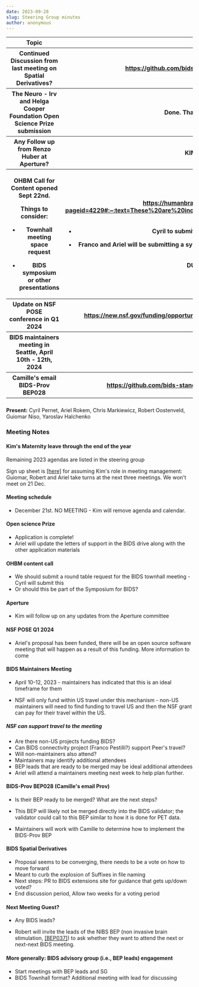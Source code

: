 ```yaml
---
date: 2023-09-28
slug: Steering Group minutes
author: anonymous
---
```


<!-- more -->

<table>
 <colgroup>
  <col style="width: 47%"/>
  <col style="width: 52%"/>
 </colgroup>
 <thead>
  <tr class="header">
   <th>
    <strong>
     Topic
    </strong>
   </th>
   <th>
    <strong>
     Relevant Links
    </strong>
   </th>
  </tr>
  <tr class="odd">
   <th>
    Continued Discussion from last meeting on Spatial Derivatives?
   </th>
   <th>
    <a href="https://github.com/bids-standard/bids-specification/issues/1602">
     <u>
      https://github.com/bids-standard/bids-specification/issues/1602
     </u>
    </a>
   </th>
  </tr>
  <tr class="header">
   <th>
    The Neuro - Irv and Helga Cooper Foundation Open Science Prize
submission
   </th>
   <th>
    Done. Thank Ariel for making it happen!
   </th>
  </tr>
  <tr class="odd">
   <th>
    Any Follow up from Renzo Huber at Aperture?
   </th>
   <th>
    <strong>
     KIM will follow up on this.
    </strong>
   </th>
  </tr>
  <tr class="header">
   <th>
    <p>
     OHBM Call for Content opened Sept 22nd.
    </p>
    <p>
     Things to consider:
    </p>
    <ul>
     <li>
      <p>
       Townhall meeting space request
      </p>
     </li>
     <li>
      <p>
       BIDS symposium or other presentations
      </p>
     </li>
    </ul>
   </th>
   <th>
    <p>
     <a href="https://humanbrainmapping.org/i4a/pages/index.cfm?pageid=4229#:~:text=These%20are%20included%20in%20the,%2435%20USD%20again%20in%202024">
      <u>
       https://humanbrainmapping.org/i4a/pages/index.cfm?pageid=4229#:~:text=These%20are%20included%20in%20the,%2435%20USD%20again%20in%202024
      </u>
     </a>
     .
    </p>
    <ul>
     <li>
      <p>
       Cyril to submit a round-table for town-hall meeting
      </p>
     </li>
     <li>
      <p>
       Franco and Ariel will be submitting a symposium, more content
(a.o., Russ to present along the lines of recent paper)
      </p>
     </li>
    </ul>
    <p>
     <strong>
      DUE DATE Nov 17, 2023
     </strong>
    </p>
   </th>
  </tr>
  <tr class="odd">
   <th>
    Update on NSF POSE conference in Q1 2024
   </th>
   <th>
    <a href="https://new.nsf.gov/funding/opportunities/pathways-enable-open-source-ecosystems-pose">
     <u>
      https://new.nsf.gov/funding/opportunities/pathways-enable-open-source-ecosystems-pose
     </u>
    </a>
   </th>
  </tr>
  <tr class="header">
   <th>
    BIDS maintainers meeting in Seattle, April 10th - 12th, 2024
   </th>
   <th>
   </th>
  </tr>
  <tr class="odd">
   <th>
    Camille's email BIDS-Prov BEP028
   </th>
   <th>
    <a href="https://github.com/bids-standard/bids-specification/pull/487">
     <u>
      https://github.com/bids-standard/bids-specification/pull/487
     </u>
    </a>
    has been closed
   </th>
  </tr>
  <tr class="header">
   <th>
   </th>
   <th>
   </th>
  </tr>
 </thead>
 <tbody>
 </tbody>
</table>

**Present:** Cyril Pernet, Ariel Rokem, Chris Markiewicz, Robert
Oostenveld, Guiomar Niso, Yaroslav Halchenko

### Meeting Notes

#### Kim's Maternity leave through the end of the year

Remaining 2023 agendas are listed in the steering group

Sign up sheet is
[[here]](https://docs.google.com/spreadsheets/d/1Ys52kgOebRxGPYSvowTcmaZhph8rZ0_kflFQ6jtRUU4/edit#gid=0)
for assuming Kim's role in meeting management: Guiomar, Robert and Ariel
take turns at the next three meetings. We won't meet on 21 Dec.

#### Meeting schedule

-   December 21st. NO MEETING - Kim will remove agenda and calendar.

#### Open science Prize

-   Application is complete!
-   Ariel will update the letters of support in the BIDS drive along with the other application materials

#### OHBM content call

-   We should submit a round table request for the BIDS townhall meeting - Cyril will submit this
-   Or should this be part of the Symposium for BIDS?

#### Aperture

-   Kim will follow up on any updates from the Aperture committee

#### NSF POSE Q1 2024

-   Ariel's proposal has been funded, there will be an open source
    software meeting that will happen as a result of this funding. More
    information to come

#### BIDS Maintainers Meeting

-   April 10-12, 2023 - maintainers has indicated that this is an ideal timeframe for them

-   NSF will only fund within US travel under this mechanism - non-US
    maintainers will need to find funding to travel US and then the NSF
    grant can pay for their travel within the US.

##### NSF can support travel to the meeting

-   Are there non-US projects funding BIDS?
-   Can BIDS connectivity project (Franco Pestilli?) support Peer's travel?
-   Will non-maintainers also attend?
-   Maintainers may identify additional attendees
-   BEP leads that are ready to be merged may be ideal additional attendees
-   Ariel will attend a maintainers meeting next week to help plan further.

#### BIDS-Prov BEP028 (Camille's email Prov)

-   Is their BEP ready to be merged? What are the next steps?

-   This BEP will likely not be merged directly into the BIDS validator;
    the validator could call to this BEP similar to how it is done for
    PET data.

-   Maintainers will work with Camille to determine how to implement the
    BIDS-Prov BEP

#### BIDS Spatial Derivatives

-   Proposal seems to be converging, there needs to be a vote on how to move forward
-   Meant to curb the explosion of Suffixes in file naming
-   Next steps: PR to BIDS extensions site for guidance that gets up/down voted?
-   End discussion period, Allow two weeks for a voting period

#### Next Meeting Guest?

-   Any BIDS leads?

-   Robert will invite the leads of the NIBS BEP (non invasive brain
    stimulation,
    [[BEP037]](https://bids-standard.org/bep037)) to ask
    whether they want to attend the next or next-next BIDS meeting.

#### More generally: BIDS advisory group (i.e., BEP leads) engagement

-   Start meetings with BEP leads and SG
-   BIDS Townhall format? Additional meeting with lead for discussing
